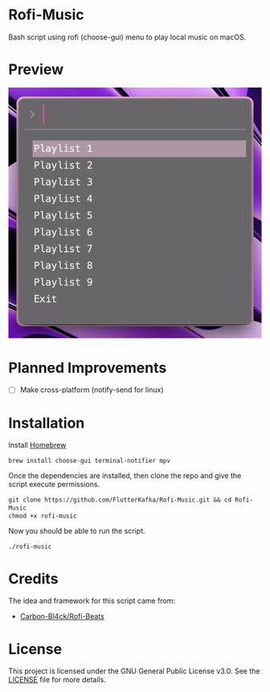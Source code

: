 # Rofi-Music
Bash script using rofi (choose-gui) menu to play local music on macOS.

# Preview
<img alt="image" src="https://github.com/FlutterKafka/Rofi-Music/blob/main/assets/rofi-music.png" />

# Planned Improvements
- [ ] Make cross-platform (notify-send for linux)

# Installation
Install [Homebrew](https://brew.sh/)
```
brew install choose-gui terminal-notifier mpv
```
Once the dependencies are installed, then clone the repo and give the script execute permissions.
```
git clone https://github.com/FlutterKafka/Rofi-Music.git && cd Rofi-Music
chmod +x rofi-music
```
Now you should be able to run the script.
```
./rofi-music
```

# Credits
The idea and framework for this script came from:
* [Carbon-Bl4ck/Rofi-Beats](https://github.com/Carbon-Bl4ck/Rofi-Beats)

# License
This project is licensed under the GNU General Public License v3.0. See the [LICENSE](LICENSE) file for more details.
